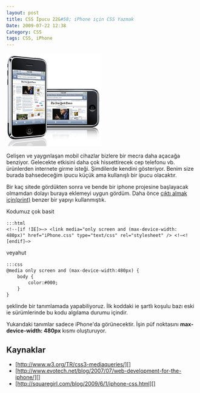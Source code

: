 ```yaml
---
layout: post
title: CSS İpucu 22&#58; iPhone için CSS Yazmak
Date: 2009-07-22 12:38
Category: CSS
tags: CSS, iPhone
---
```


![apple-iphone][]

Gelişen ve yaygınlaşan mobil cihazlar bizlere bir mecra
daha açacağa benziyor. Gelecekte etkisini daha çok hissettirecek cep
telefonu vb. ürünlerden internete girme isteği. Şimdilerde kendini
gösteriyor. Benim size burada bahsedeceğim ipucu küçük ama kullanışlı
bir ipucu olacaktır.

Bir kaç sitede gördükten sonra ve bende bir iphone projesine başlayacak
olmamdan dolayı buraya eklemeyi uygun gördüm. Daha önce [çıktı almak için(print)][] benzer bir yapıyı kullanmıştık.

Kodumuz çok basit

	:::html
	<!--[if !IE]>–> <link media="only screen and (max-device-width: 480px)" href="iPhone.css" type="text/css" rel="stylesheet" /> <!–<![endif]–>

veyahut

	:::css
	@media only screen and (max-device-width:480px) {   
		body {
			color:#000;
		}
	}

şeklinde bir tanımlamada yapabiliyoruz. İlk koddaki ie şartlı koşulu
bazı eski ie sürümlerinde bu kodu algılama durumu içindir.

Yukarıdaki tanımlar sadece iPhone'da görünecektir. İşin püf noktasını
**max-device-width: 480px** kısmı oluşturuyor.

## **Kaynaklar**

-   [http://www.w3.org/TR/css3-mediaqueries/][]
-   [http://www.evotech.net/blog/2007/07/web-development-for-the-iphone/][]
-   [http://squaregirl.com/blog/2009/6/1/iphone-css.html][]

  [apple-iphone]: /images/apple-iphone.jpg
    "apple-iphone"
  [çıktı almak için(print)]: http://www.fatihhayrioglu.com/cssde-cikti-alma-print/
    "çıktı almak için(print)"
  [http://www.w3.org/TR/css3-mediaqueries/]: http://www.w3.org/TR/css3-mediaqueries/
    "http://www.w3.org/TR/css3-mediaqueries/"
  [http://www.evotech.net/blog/2007/07/web-development-for-the-iphone/]: http://www.evotech.net/blog/2007/07/web-development-for-the-iphone/
    "http://www.evotech.net/blog/2007/07/web-development-for-the-iphone/"
  [http://squaregirl.com/blog/2009/6/1/iphone-css.html]: http://squaregirl.com/blog/2009/6/1/iphone-css.html
    "http://squaregirl.com/blog/2009/6/1/iphone-css.html"
